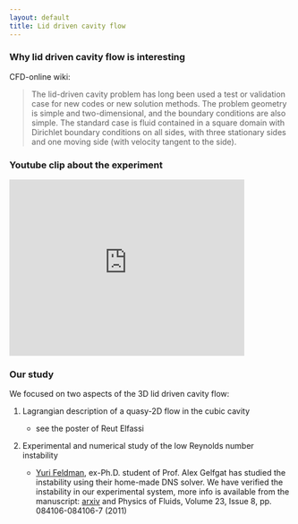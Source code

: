 ```yaml
---
layout: default
title: Lid driven cavity flow
---
```




### Why lid driven cavity flow is interesting

CFD-online wiki:

> The lid-driven cavity problem has long been used a test or validation case for new codes or new solution methods. The problem geometry is simple and two-dimensional, and the boundary conditions are also simple. The standard case is fluid contained in a square domain with Dirichlet boundary conditions on all sides, with three stationary sides and one moving side (with velocity tangent to the side).

### Youtube clip about the experiment

<html><iframe width="420" height="315" src="http://www.youtube.com/embed/ju7Fi0nG0w0" frameborder="0" allowfullscreen></iframe></html>


### Our study
We focused on two aspects of the 3D lid driven cavity flow:

1. Lagrangian description of a quasy-2D flow in the cubic cavity
	* see the poster of Reut Elfassi
    
2. Experimental and numerical study of the low Reynolds number instability
	* [Yuri Feldman](http://directory.caltech.edu/cgi-bin/search.cgi?uid=yurifeld), ex-Ph.D. student of Prof. Alex Gelfgat has studied the instability using their home-made DNS solver. We have verified the instability in our experimental system, more info is available from the manuscript: [arxiv](http://arxiv.org/abs/1107.0449) and Physics of Fluids, Volume 23, Issue 8, pp. 084106-084106-7 (2011)  